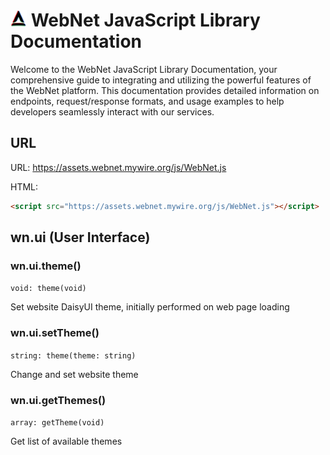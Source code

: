 # <img src="https://raw.githubusercontent.com/webnet-mywire-org/docs/refs/heads/master/image/favicon.svg" alt="Logo" width="26px" /> WebNet JavaScript Library Documentation  

Welcome to the WebNet JavaScript Library Documentation, your comprehensive guide to integrating and utilizing the powerful features of the WebNet platform. This documentation provides detailed information on endpoints, request/response formats, and usage examples to help developers seamlessly interact with our services.

## URL

URL: https://assets.webnet.mywire.org/js/WebNet.js

HTML:
```HTML
<script src="https://assets.webnet.mywire.org/js/WebNet.js"></script>
```

## wn.ui (User Interface) 

### wn.ui.theme()

```void: theme(void)```

Set website DaisyUI theme, initially performed on web page loading

### wn.ui.setTheme()

```string: theme(theme: string) ```

Change and set website theme

### wn.ui.getThemes()

```array: getTheme(void) ```

Get list of available  themes
